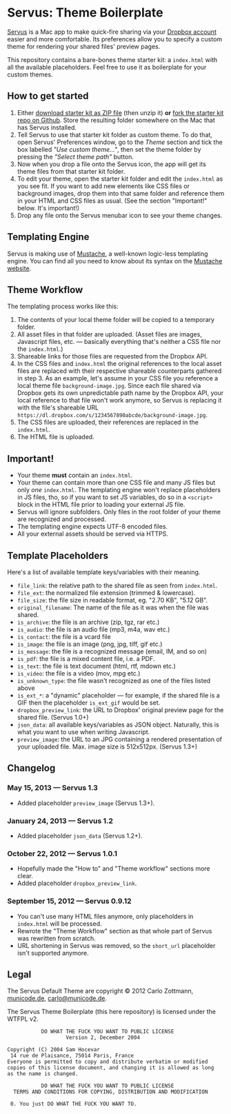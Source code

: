 # Servus: Theme Boilerplate

[Servus][servus] is a Mac app to make quick-fire sharing via your
[Dropbox account][dropbox] easier and more comfortable.  Its preferences allow
you to specify a custom theme for rendering your shared files' preview pages.

This repository contains a bare-bones theme starter kit: a `index.html` with
all the available placeholders.  Feel free to use it as boilerplate for your
custom themes.


## How to get started

1. Either [download starter kit as ZIP file][boilerplate-zip] (then unzip
    it) **or** [fork the starter kit repo on Github][boilerplate-github].
    Store the resulting folder somewhere on the Mac that has Servus installed.
2. Tell Servus to use that starter kit folder as custom theme.  To do that,
    open Servus' Preferences window, go to the _Theme_ section and tick the
    box labelled _"Use custom theme…"_, then set the theme folder by pressing
    the _"Select theme path"_ button.
3. Now when you drop a file onto the Servus icon, the app will get its theme
    files from that starter kit folder.
4. To edit your theme, open the starter kit folder and edit the `index.html`
    as you see fit.  If you want to add new elements like CSS files or
    background images, drop them into that same folder and reference them in
    your HTML and CSS files as usual.  (See the section "Important!" below.
    It's important!)
5. Drop any file onto the Servus menubar icon to see your theme changes.


## Templating Engine

Servus is making use of [Mustache][mustache], a well-known logic-less
templating engine.  You can find all you need to know about its syntax on the
[Mustache website][mustache].


## Theme Workflow

The templating process works like this:

1. The contents of your local theme folder will be copied to a
    temporary folder.
2. All asset files in that folder are uploaded.  (Asset files are
    images, Javascript files, etc. — basically everything that's
    neither a CSS file nor the `index.html`.)
3. Shareable links for those files are requested from the Dropbox
    API.
4. In the CSS files and `index.html` the original references to the
    local asset files are replaced with their respective shareable
    counterparts gathered in step 3.
    As an example, let's assume in your CSS file you reference a
    local theme file `background-image.jpg`.  Since each file shared
    via Dropbox gets its own unpredictable path name by the Dropbox
    API, your local reference to that file won't work anymore, so
    Servus is replacing it with the file's shareable URL
    `https://dl.dropbox.com/s/1234567890abcde/background-image.jpg`.
5. The CSS files are uploaded, their references are replaced in the
    `index.html`.
6. The HTML file is uploaded.


## Important!

- Your theme **must** contain an `index.html`.
- Your theme can contain more than one CSS file and many JS files
  but only *one* `index.html`.  The templating engine won't replace
  placeholders in JS files, tho, so if you want to set JS variables,
  do so in a `<script>` block in the HTML file prior to loading your
  external JS file.
- Servus will ignore subfolders.  Only files in the root folder of
  your theme are recognized and processed.
- The templating engine expects UTF-8 encoded files.
- All your external assets should be served via HTTPS.


## Template Placeholders

Here's a list of available template keys/variables with their
meaning.

- `file_link`: the relative path to the shared file as seen from
  `index.html`.
- `file_ext`: the normalized file extension (trimmed & lowercase).
- `file_size`: the file size in readable format, eg. "2.70 KB",
  "5.12 GB".
- `original_filename`: The name of the file as it was when the file
  was shared.
- `is_archive`: the file is an archive (zip, tgz, rar etc.)
- `is_audio`: the file is an audio file (mp3, m4a, wav etc.)
- `is_contact`: the file is a vcard file
- `is_image`: the file is an image (png, jpg, tiff, gif etc.)
- `is_message`: the file is a recognized message (email, IM, and so
  on)
- `is_pdf`: the file is a mixed content file, i.e. a PDF.
- `is_text`: the file is text document (html, rtf, mdown etc.)
- `is_video`: the file is a video (mov, mpg etc.)
- `is_unknown_type`: the file wasn't recognized as one of the files
  listed above
- `is_ext_*`: a "dynamic" placeholder — for example, if the shared
  file is a GIF then the placeholder `is_ext_gif` would be set.
- `dropbox_preview_link`: the URL to Dropbox' original preview page
  for the shared file.  (Servus 1.0+)
- `json_data`: all available keys/variables as JSON object.
  Naturally, this is what you want to use when writing Javascript.
- `preview_image`: the URL to an JPG containing a rendered presentation of
  your uploaded file.  Max. image size is 512x512px.  (Servus 1.3+)


## Changelog

### May 15, 2013 — Servus 1.3

- Added placeholder `preview_image` (Servus 1.3+).


### January 24, 2013 — Servus 1.2

- Added placeholder `json_data` (Servus 1.2+).


### October 22, 2012 — Servus 1.0.1

- Hopefully made the "How to" and "Theme workflow" sections more clear.
- Added placeholder `dropbox_preview_link`.


### September 15, 2012 — Servus 0.9.12

- You can't use many HTML files anymore, only placeholders in `index.html`
  will be processed.
- Rewrote the "Theme Workflow" section as that whole part of Servus was
  rewritten from scratch.
- URL shortening in Servus was removed, so the `short_url` placeholder isn't
  supported anymore.


## Legal

The Servus Default Theme are copyright © 2012 Carlo Zottmann,
[municode.de](http://municode.de/), carlo@municode.de.

The Servus Theme Boilerplate (this here repository) is licensed under the
WTFPL v2.

               DO WHAT THE FUCK YOU WANT TO PUBLIC LICENSE
                       Version 2, December 2004

    Copyright (C) 2004 Sam Hocevar
     14 rue de Plaisance, 75014 Paris, France
    Everyone is permitted to copy and distribute verbatim or modified
    copies of this license document, and changing it is allowed as long
    as the name is changed.

               DO WHAT THE FUCK YOU WANT TO PUBLIC LICENSE
      TERMS AND CONDITIONS FOR COPYING, DISTRIBUTION AND MODIFICATION

     0. You just DO WHAT THE FUCK YOU WANT TO.



[dropbox]: http://db.tt/T84kkEv
[servus]: http://servus.io
[mustache]: http://mustache.github.com/
[boilerplate-github]: https://github.com/carlo/servus-theme-boilerplate
[boilerplate-zip]: https://github.com/carlo/servus-theme-boilerplate/zipball/master
